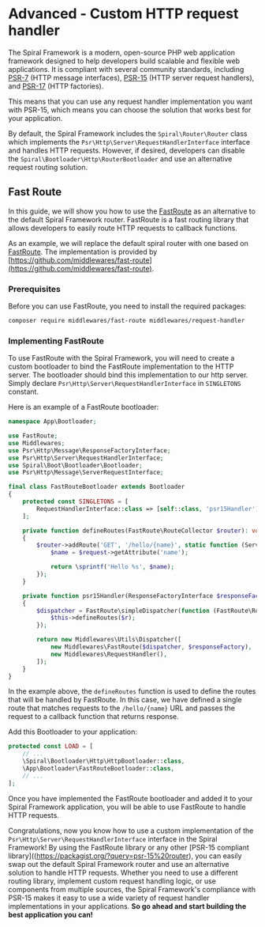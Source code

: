 # Advanced - Custom HTTP request handler

The Spiral Framework is a modern, open-source PHP web application framework designed to help developers build scalable
and flexible web applications. It is compliant with several community standards,
including [PSR-7](https://www.php-fig.org/psr/psr-7/) (HTTP message
interfaces), [PSR-15](https://www.php-fig.org/psr/psr-15/) (HTTP server request handlers),
and [PSR-17](https://www.php-fig.org/psr/psr-17/) (HTTP factories).

This means that you can use any request handler implementation you want with PSR-15, which means you can choose the
solution that works best for your application.

By default, the Spiral Framework includes the `Spiral\Router\Router` class which implements the
`Psr\Http\Server\RequestHandlerInterface` interface and handles HTTP requests. However, if desired, developers can
disable the `Spiral\Bootloader\Http\RouterBootloader` and use an alternative request routing solution.

## Fast Route

In this guide, we will show you how to use the [FastRoute](https://github.com/nikic/FastRoute) as an alternative to the
default Spiral Framework router. FastRoute is a fast routing library that allows developers to easily route HTTP
requests to callback functions.

As an example, we will replace the default spiral router with one based
on [FastRoute](https://github.com/nikic/FastRoute). The implementation is provided
by [https://github.com/middlewares/fast-route](https://github.com/middlewares/fast-route).

### Prerequisites

Before you can use FastRoute, you need to install the required packages:

```bash
composer require middlewares/fast-route middlewares/request-handler
```

### Implementing FastRoute

To use FastRoute with the Spiral Framework, you will need to create a custom bootloader to bind the FastRoute
implementation to the HTTP server. The bootloader should bind this implementation to our http server. Simply
declare `Psr\Http\Server\RequestHandlerInterface` in `SINGLETONS` constant.

Here is an example of a FastRoute bootloader:

```php
namespace App\Bootloader;

use FastRoute;
use Middlewares;
use Psr\Http\Message\ResponseFactoryInterface;
use Psr\Http\Server\RequestHandlerInterface;
use Spiral\Boot\Bootloader\Bootloader;
use Psr\Http\Message\ServerRequestInterface;

final class FastRouteBootloader extends Bootloader
{
    protected const SINGLETONS = [
        RequestHandlerInterface::class => [self::class, 'psr15Handler'],
    ];

    private function defineRoutes(FastRoute\RouteCollector $router): void
    {
        $router->addRoute('GET', '/hello/{name}', static function (ServerRequestInterface $request): string {
            $name = $request->getAttribute('name');

            return \sprintf('Hello %s', $name);
        });
    }

    private function psr15Handler(ResponseFactoryInterface $responseFactory): RequestHandlerInterface
    {
        $dispatcher = FastRoute\simpleDispatcher(function (FastRoute\RouteCollector $r) {
            $this->defineRoutes($r);
        });

        return new Middlewares\Utils\Dispatcher([
            new Middlewares\FastRoute($dispatcher, $responseFactory),
            new Middlewares\RequestHandler(),
        ]);
    }
}
```

In the example above, the `defineRoutes` function is used to define the routes that will be handled by FastRoute. In
this case, we have defined a single route that matches requests to the `/hello/{name}` URL and passes the request to a
callback function that returns response.

Add this Bootloader to your application:

```php
protected const LOAD = [
    // ...
    \Spiral\Bootloader\Http\HttpBootloader::class,
    \App\Bootloader\FastRouteBootloader::class,
    // ...
];
```

Once you have implemented the FastRoute bootloader and added it to your Spiral Framework application, you will be able
to use FastRoute to handle HTTP requests.

Congratulations, now you know how to use a custom implementation of the `Psr\Http\Server\RequestHandlerInterface`
interface in the Spiral Framework! By using the FastRoute library or any
other [PSR-15 compliant library]((https://packagist.org/?query=psr-15%20router), you can easily swap out the default
Spiral Framework router and use an alternative solution to handle HTTP requests. Whether you need to use a different 
routing library, implement custom request handling logic, or use components from multiple sources, the Spiral 
Framework's compliance with PSR-15 makes it easy to use a wide variety of request handler implementations in
your applications. **So go ahead and start building the best application you can!**